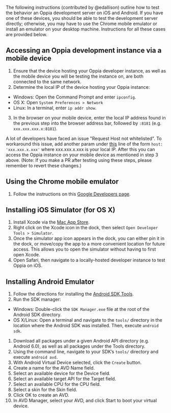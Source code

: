 The following instructions (contributed by @edallison) outline how to test the behavior an Oppia development server on iOS and Android. If you have one of these devices, you should be able to test the development server directly; otherwise, you may have to use the Chrome mobile emulator or install an emulator on your desktop machine. Instructions for all these cases are provided below.

## Accessing an Oppia development instance via a mobile device

1. Ensure that the device hosting your Oppia developer instance, as well as the mobile device you will be testing the instance on, are both connected to the same network.
2. Determine the local IP of the device hosting your Oppia instance:
  * Windows: Open the Command Prompt and enter `ipconfig`.
  * OS X: Open `System Preferences > Network`
  * Linux: In a terminal, enter `ip addr show`.
3. In the browser on your mobile device, enter the local IP address found in the previous step into the browser address bar, followed by `:8181` (e.g. `xxx.xxx.xxx.x:8181`).

A lot of developers have faced an issue "Request Host not whitelisted". To workaround this issue, add another param under [this](https://github.com/oppia/oppia/blob/7b1faa427cf4a67be64dbf087d987af8650b0b53/gulpfile.js#L64) line of the form `host: 'xxx.xxx.x.xxx'` where xxx.xxx.x.xxx is your local IP. After this you can access the Oppia instance on your mobile device as mentioned in step 3 above. (Note: If you make a PR after testing using these steps, please remember to revert these changes.)

## Using the Chrome mobile emulator

1. Follow the instructions on this [Google Developers page](https://developers.google.com/web/tools/chrome-devtools/iterate/device-mode/).

## Installing iOS Simulator (for OS X)

1. Install Xcode via the [Mac App Store](https://itunes.apple.com/us/app/xcode/id497799835?mt=12).
1. Right click on the Xcode icon in the dock, then select `Open Developer Tools > Simulator`.
1. Once the simulator app icon appears in the dock, you can either pin it in the dock, or move/copy the app to a more convenient location for future access. This allows you to open the simulator without having to first open Xcode.
1. Open Safari, then navigate to a locally-hosted developer instance to test Oppia on iOS.

## Installing Android Emulator

1. Follow the directions for installing the [Android SDK Tools](https://developer.android.com/sdk/installing/index.html?pkg=tools).
1. Run the SDK manager:
  * Windows: Double-click the `SDK Manager.exe` file at the root of the Android SDK directory.
  * OS X/Linux: Open a terminal and navigate to the `tools/` directory in the location where the Android SDK was installed. Then, execute `android sdk`.
1. Download all packages under a given Android API directory (e.g. Android 6.0), as well as all packages under the Tools directory.
1. Using the command line, navigate to your SDK’s `tools/` directory and execute `android avd`.
1. With Android Virtual Device selected, click the `Create` button.
1. Create a name for the AVD Name field.
1. Select an available device for the Device field.
1. Select an available target API for the Target field.
1. Select an available CPU for the CPU field.
1. Select a skin for the Skin field.
1. Click OK to create an AVD.
1. In AVD Manager, select your AVD, and click Start to boot your virtual device.
